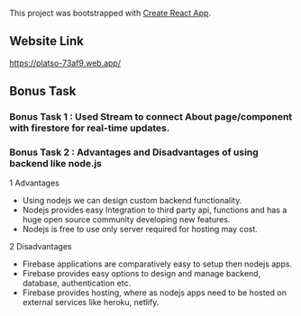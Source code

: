 This project was bootstrapped with [Create React App](https://github.com/facebook/create-react-app).

## Website Link
https://platso-73af9.web.app/


## Bonus Task

### Bonus Task 1 : Used Stream to connect About page/component with firestore for real-time updates.

### Bonus Task 2 : Advantages and Disadvantages of using backend like node.js
1 Advantages 
- Using nodejs we can design custom backend functionality.
- Nodejs provides easy Integration to third party api, functions and has a huge open source community developing new features.
- Nodejs is free to use only server required for hosting may cost.

2 Disadvantages
- Firebase applications are comparatively easy to setup then nodejs apps.
- Firebase provides easy options to design and manage backend, database, authentication etc.
- Firebase provides hosting, where as nodejs apps need to be hosted on external services like heroku, netlify.

